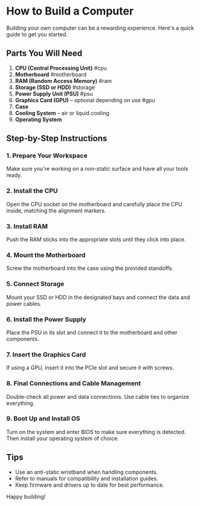 # How to Build a Computer

Building your own computer can be a rewarding experience. Here's a quick guide to get you started.

## Parts You Will Need

1. **CPU (Central Processing Unit)** #cpu
2. **Motherboard** #motherboard
3. **RAM (Random Access Memory)** #ram
4. **Storage (SSD or HDD)** #storage
5. **Power Supply Unit (PSU)** #psu
6. **Graphics Card (GPU)** – optional depending on use #gpu
7. **Case**
8. **Cooling System** – air or liquid cooling
9. **Operating System**

## Step-by-Step Instructions

### 1. Prepare Your Workspace
Make sure you're working on a non-static surface and have all your tools ready.

### 2. Install the CPU
Open the CPU socket on the motherboard and carefully place the CPU inside, matching the alignment markers.

### 3. Install RAM
Push the RAM sticks into the appropriate slots until they click into place.

### 4. Mount the Motherboard
Screw the motherboard into the case using the provided standoffs.

### 5. Connect Storage
Mount your SSD or HDD in the designated bays and connect the data and power cables.

### 6. Install the Power Supply
Place the PSU in its slot and connect it to the motherboard and other components.

### 7. Insert the Graphics Card
If using a GPU, insert it into the PCIe slot and secure it with screws.

### 8. Final Connections and Cable Management
Double-check all power and data connections. Use cable ties to organize everything.

### 9. Boot Up and Install OS
Turn on the system and enter BIOS to make sure everything is detected. Then install your operating system of choice.

## Tips

- Use an anti-static wristband when handling components.
- Refer to manuals for compatibility and installation guides.
- Keep firmware and drivers up to date for best performance.

Happy building!

